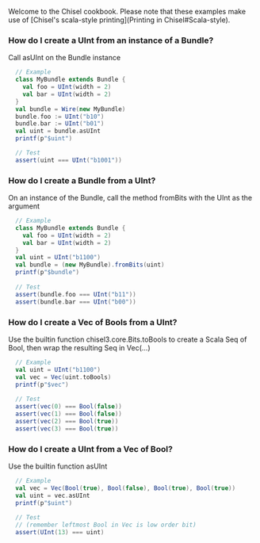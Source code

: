 Welcome to the Chisel cookbook. Please note that these examples make use of [Chisel's scala-style printing](Printing in Chisel#Scala-style).

### How do I create a UInt from an instance of a Bundle?

Call asUInt on the Bundle instance

```scala
  // Example
  class MyBundle extends Bundle {
    val foo = UInt(width = 2)
    val bar = UInt(width = 2)
  }
  val bundle = Wire(new MyBundle)
  bundle.foo := UInt("b10")
  bundle.bar := UInt("b01")
  val uint = bundle.asUInt
  printf(p"$uint")

  // Test
  assert(uint === UInt("b1001"))
```

### How do I create a Bundle from a UInt?

On an instance of the Bundle, call the method fromBits with the UInt as the argument

```scala
  // Example
  class MyBundle extends Bundle {
    val foo = UInt(width = 2)
    val bar = UInt(width = 2)
  }
  val uint = UInt("b1100")
  val bundle = (new MyBundle).fromBits(uint)
  printf(p"$bundle") 
  
  // Test
  assert(bundle.foo === UInt("b11"))
  assert(bundle.bar === UInt("b00"))
```

### How do I create a Vec of Bools from a UInt?

Use the builtin function chisel3.core.Bits.toBools to create a Scala Seq of Bool,
then wrap the resulting Seq in Vec(...)

```scala
  // Example
  val uint = UInt("b1100") 
  val vec = Vec(uint.toBools)
  printf(p"$vec")
  
  // Test
  assert(vec(0) === Bool(false))
  assert(vec(1) === Bool(false))
  assert(vec(2) === Bool(true))
  assert(vec(3) === Bool(true))
```

### How do I create a UInt from a Vec of Bool?

Use the builtin function asUInt

```scala
  // Example
  val vec = Vec(Bool(true), Bool(false), Bool(true), Bool(true))
  val uint = vec.asUInt
  printf(p"$uint")
  
  // Test
  // (remember leftmost Bool in Vec is low order bit)
  assert(UInt(13) === uint)
```
